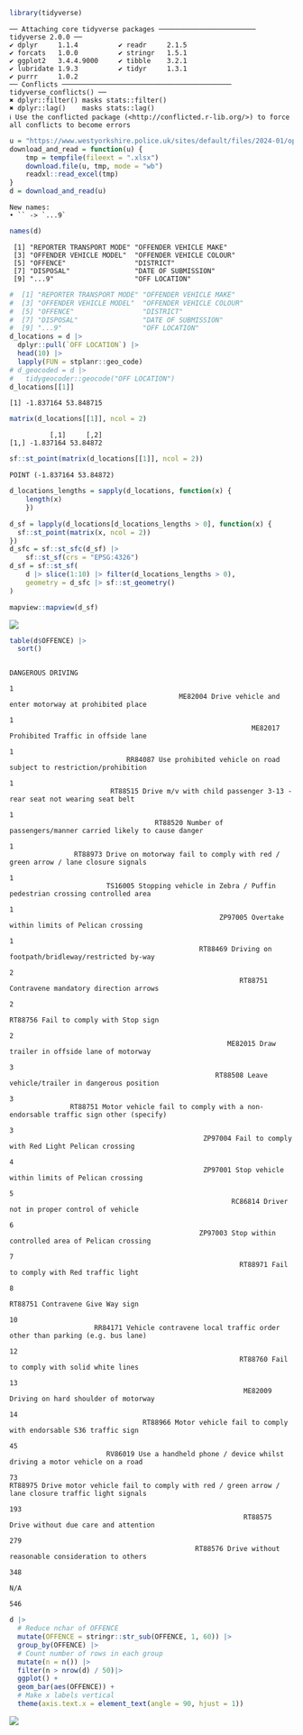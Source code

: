 

``` r
library(tidyverse)
```

    ── Attaching core tidyverse packages ──────────────────────── tidyverse 2.0.0 ──
    ✔ dplyr     1.1.4          ✔ readr     2.1.5     
    ✔ forcats   1.0.0          ✔ stringr   1.5.1     
    ✔ ggplot2   3.4.4.9000     ✔ tibble    3.2.1     
    ✔ lubridate 1.9.3          ✔ tidyr     1.3.1     
    ✔ purrr     1.0.2          
    ── Conflicts ────────────────────────────────────────── tidyverse_conflicts() ──
    ✖ dplyr::filter() masks stats::filter()
    ✖ dplyr::lag()    masks stats::lag()
    ℹ Use the conflicted package (<http://conflicted.r-lib.org/>) to force all conflicts to become errors

``` r
u = "https://www.westyorkshire.police.uk/sites/default/files/2024-01/operation_snap_oct-dec_2023_0.xlsx"
download_and_read = function(u) {
    tmp = tempfile(fileext = ".xlsx")
    download.file(u, tmp, mode = "wb")
    readxl::read_excel(tmp)
}
d = download_and_read(u)
```

    New names:
    • `` -> `...9`

``` r
names(d)
```

     [1] "REPORTER TRANSPORT MODE" "OFFENDER VEHICLE MAKE"  
     [3] "OFFENDER VEHICLE MODEL"  "OFFENDER VEHICLE COLOUR"
     [5] "OFFENCE"                 "DISTRICT"               
     [7] "DISPOSAL"                "DATE OF SUBMISSION"     
     [9] "...9"                    "OFF LOCATION"           

``` r
#  [1] "REPORTER TRANSPORT MODE" "OFFENDER VEHICLE MAKE"  
#  [3] "OFFENDER VEHICLE MODEL"  "OFFENDER VEHICLE COLOUR"
#  [5] "OFFENCE"                 "DISTRICT"               
#  [7] "DISPOSAL"                "DATE OF SUBMISSION"     
#  [9] "...9"                    "OFF LOCATION"  
d_locations = d |>
  dplyr::pull(`OFF LOCATION`) |>
  head(10) |>
  lapply(FUN = stplanr::geo_code)
# d_geocoded = d |>
#   tidygeocoder::geocode("OFF LOCATION")
d_locations[[1]]
```

    [1] -1.837164 53.848715

``` r
matrix(d_locations[[1]], ncol = 2)
```

              [,1]     [,2]
    [1,] -1.837164 53.84872

``` r
sf::st_point(matrix(d_locations[[1]], ncol = 2))
```

    POINT (-1.837164 53.84872)

``` r
d_locations_lengths = sapply(d_locations, function(x) {
    length(x)
    })

d_sf = lapply(d_locations[d_locations_lengths > 0], function(x) {
  sf::st_point(matrix(x, ncol = 2))
})
d_sfc = sf::st_sfc(d_sf) |>
    sf::st_sf(crs = "EPSG:4326")
d_sf = sf::st_sf(
    d |> slice(1:10) |> filter(d_locations_lengths > 0),
    geometry = d_sfc |> sf::st_geometry()
)

mapview::mapview(d_sf)
```

![](README_files/figure-commonmark/unnamed-chunk-1-1.png)

``` r
table(d$OFFENCE) |>
  sort()
```


                                                                                         DANGEROUS DRIVING 
                                                                                                         1 
                                              ME82004 Drive vehicle and enter motorway at prohibited place 
                                                                                                         1 
                                                                ME82017 Prohibited Traffic in offside lane 
                                                                                                         1 
                                 RR84087 Use prohibited vehicle on road subject to restriction/prohibition 
                                                                                                         1 
                             RT88515 Drive m/v with child passenger 3-13 - rear seat not wearing seat belt 
                                                                                                         1 
                                        RT88520 Number of passengers/manner carried likely to cause danger 
                                                                                                         1 
                    RT88973 Drive on motorway fail to comply with red / green arrow / lane closure signals 
                                                                                                         1 
                            TS16005 Stopping vehicle in Zebra / Puffin pedestrian crossing controlled area 
                                                                                                         1 
                                                        ZP97005 Overtake within limits of Pelican crossing 
                                                                                                         1 
                                                   RT88469 Driving on footpath/bridleway/restricted by-way 
                                                                                                         2 
                                                             RT88751 Contravene mandatory direction arrows 
                                                                                                         2 
                                                                     RT88756 Fail to comply with Stop sign 
                                                                                                         2 
                                                          ME82015 Draw trailer in offside lane of motorway 
                                                                                                         3 
                                                       RT88508 Leave vehicle/trailer in dangerous position 
                                                                                                         3 
                   RT88751 Motor vehicle fail to comply with a non-endorsable traffic sign other (specify) 
                                                                                                         3 
                                                    ZP97004 Fail to comply with Red Light Pelican crossing 
                                                                                                         4 
                                                    ZP97001 Stop vehicle within limits of Pelican crossing 
                                                                                                         5 
                                                           RC86814 Driver not in proper control of vehicle 
                                                                                                         6 
                                                   ZP97003 Stop within controlled area of Pelican crossing 
                                                                                                         7 
                                                             RT88971 Fail to comply with Red traffic light 
                                                                                                         8 
                                                                          RT88751 Contravene Give Way sign 
                                                                                                        10 
                         RR84171 Vehicle contravene local traffic order other than parking (e.g. bus lane) 
                                                                                                        12 
                                                             RT88760 Fail to comply with solid white lines 
                                                                                                        13 
                                                              ME82009 Driving on hard shoulder of motorway 
                                                                                                        14 
                                     RT88966 Motor vehicle fail to comply with endorsable S36 traffic sign 
                                                                                                        45 
                            RV86019 Use a handheld phone / device whilst driving a motor vehicle on a road 
                                                                                                        73 
    RT88975 Drive motor vehicle fail to comply with red / green arrow / lane closure traffic light signals 
                                                                                                       193 
                                                              RT88575 Drive without due care and attention 
                                                                                                       279 
                                                  RT88576 Drive without reasonable consideration to others 
                                                                                                       348 
                                                                                                       N/A 
                                                                                                       546 

``` r
d |>
  # Reduce nchar of OFFENCE
  mutate(OFFENCE = stringr::str_sub(OFFENCE, 1, 60)) |>
  group_by(OFFENCE) |>
  # Count number of rows in each group
  mutate(n = n()) |>
  filter(n > nrow(d) / 50)|>
  ggplot() +
  geom_bar(aes(OFFENCE)) +
  # Make x labels vertical
  theme(axis.text.x = element_text(angle = 90, hjust = 1))
```

![](README_files/figure-commonmark/unnamed-chunk-3-1.png)
